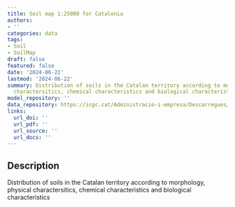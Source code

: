 ```yaml
---
title: Soil map 1:25000 for Catalonia
authors:
- ''
categories: data
tags:
- Soil
- SoilMap
draft: false
featured: false
date: '2024-06-22'
lastmod: '2024-06-22'
summary: Distribution of soils in the Catalan territory according to morphology, physical
  charactersitics, chemical characteristics and biological characteristics
model_repository: ''
data_repository: https://icgc.cat/Administracio-i-empresa/Descarregues/Cartografia-geologica-i-geotematica/Cartografia-de-sols/Mapa-de-sols-1-25.000-continu
links:
  url_doi: ''
  url_pdf: ''
  url_source: ''
  url_docs: ''
---
```


## Description

Distribution of soils in the Catalan territory according to morphology, physical charactersitics, chemical characteristics and biological characteristics

